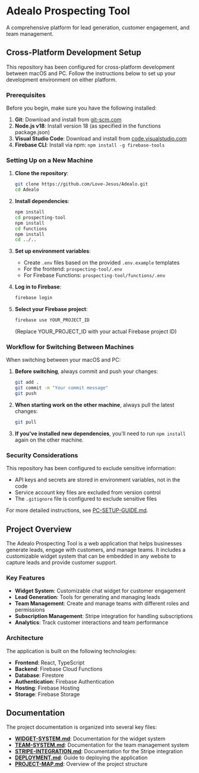 # Adealo Prospecting Tool

A comprehensive platform for lead generation, customer engagement, and team management.

## Cross-Platform Development Setup

This repository has been configured for cross-platform development between macOS and PC. Follow the instructions below to set up your development environment on either platform.

### Prerequisites

Before you begin, make sure you have the following installed:

1. **Git**: Download and install from [git-scm.com](https://git-scm.com/downloads)
2. **Node.js v18**: Install version 18 (as specified in the functions package.json)
3. **Visual Studio Code**: Download and install from [code.visualstudio.com](https://code.visualstudio.com/)
4. **Firebase CLI**: Install via npm: `npm install -g firebase-tools`

### Setting Up on a New Machine

1. **Clone the repository**:
   ```bash
   git clone https://github.com/Love-Jesus/Adealo.git
   cd Adealo
   ```

2. **Install dependencies**:
   ```bash
   npm install
   cd prospecting-tool
   npm install
   cd functions
   npm install
   cd ../..
   ```

3. **Set up environment variables**:
   - Create `.env` files based on the provided `.env.example` templates
   - For the frontend: `prospecting-tool/.env`
   - For Firebase Functions: `prospecting-tool/functions/.env`

4. **Log in to Firebase**:
   ```bash
   firebase login
   ```

5. **Select your Firebase project**:
   ```bash
   firebase use YOUR_PROJECT_ID
   ```
   (Replace YOUR_PROJECT_ID with your actual Firebase project ID)

### Workflow for Switching Between Machines

When switching between your macOS and PC:

1. **Before switching**, always commit and push your changes:
   ```bash
   git add .
   git commit -m "Your commit message"
   git push
   ```

2. **When starting work on the other machine**, always pull the latest changes:
   ```bash
   git pull
   ```

3. **If you've installed new dependencies**, you'll need to run `npm install` again on the other machine.

### Security Considerations

This repository has been configured to exclude sensitive information:

- API keys and secrets are stored in environment variables, not in the code
- Service account key files are excluded from version control
- The `.gitignore` file is configured to exclude sensitive files

For more detailed instructions, see [PC-SETUP-GUIDE.md](PC-SETUP-GUIDE.md).

## Project Overview

The Adealo Prospecting Tool is a web application that helps businesses generate leads, engage with customers, and manage teams. It includes a customizable widget system that can be embedded in any website to capture leads and provide customer support.

### Key Features

- **Widget System**: Customizable chat widget for customer engagement
- **Lead Generation**: Tools for generating and managing leads
- **Team Management**: Create and manage teams with different roles and permissions
- **Subscription Management**: Stripe integration for handling subscriptions
- **Analytics**: Track customer interactions and team performance

### Architecture

The application is built on the following technologies:

- **Frontend**: React, TypeScript
- **Backend**: Firebase Cloud Functions
- **Database**: Firestore
- **Authentication**: Firebase Authentication
- **Hosting**: Firebase Hosting
- **Storage**: Firebase Storage

## Documentation

The project documentation is organized into several key files:

- [**WIDGET-SYSTEM.md**](./prospecting-tool/WIDGET-SYSTEM.md): Documentation for the widget system
- [**TEAM-SYSTEM.md**](./prospecting-tool/TEAM-SYSTEM.md): Documentation for the team management system
- [**STRIPE-INTEGRATION.md**](./prospecting-tool/STRIPE-INTEGRATION.md): Documentation for the Stripe integration
- [**DEPLOYMENT.md**](./prospecting-tool/DEPLOYMENT.md): Guide to deploying the application
- [**PROJECT-MAP.md**](./prospecting-tool/PROJECT-MAP.md): Overview of the project structure
